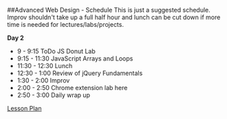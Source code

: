 

##Advanced Web Design - Schedule
This is just a suggested schedule. Improv shouldn't take up a full half hour and lunch can be cut down if more time is needed for lectures/labs/projects.

**Day 2**
+ 9 - 9:15 ToDo JS Donut Lab
+ 9:15 - 11:30 JavaScript Arrays and Loops
+ 11:30 - 12:30 Lunch
+ 12:30 - 1:00 Review of jQuery Fundamentals
+ 1:30 - 2:00 Improv
+ 2:00 - 2:50 Chrome extension lab here
+ 2:50 - 3:00 Daily wrap up

[Lesson Plan](https://docs.google.com/a/flatironschool.com/document/d/1sVmfHD2es7Hf52pi26dZ9h0RmCCWtwTjDiQcfMT2Ob0/edit)
